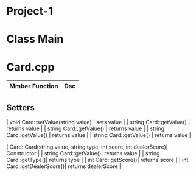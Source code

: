 # Project-1

# Class Main

# Card.cpp
Mmber Function | Dsc |
| --------------| ---- |
## Setters
| void Card::setValue(string value) | sets value |
| string Card::getValue() | returns value |
| string Card::getValue() | returns value |
| string Card::getValue() | returns value |
| string Card::getValue() | returns value |

| Card::Card(string value, string type, int score, int dealerScore)| Constructor |
| string Card::getValue()| returns value |
| string Card::getType()| returns type |
| int Card::getScore()| returns score |
| int Card::getDealerScore()| returns dealerScore |
